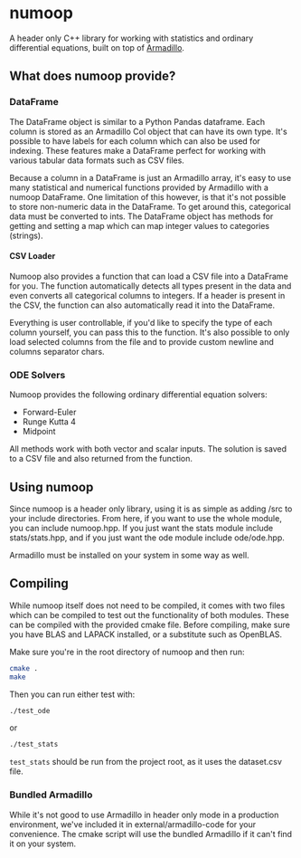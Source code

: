 # numoop 
A header only C++ library for working with statistics and ordinary differential 
equations, built on top of [Armadillo](https://arma.sourceforge.net/).

## What does numoop provide?
### DataFrame
The DataFrame object is similar to a Python Pandas dataframe. Each column is 
stored as an Armadillo Col object that can have its own type.
It's possible to have labels for each column which can also be used for indexing.
These features make a DataFrame perfect for working with various tabular data 
formats such as CSV files. 

Because a column in a DataFrame is just an Armadillo array, it's easy to use 
many statistical and numerical functions provided by Armadillo with a numoop 
DataFrame. One limitation of this however, is that it's not possible to store 
non-numeric data in the DataFrame. To get around this, categorical data must be 
converted to ints. The DataFrame object has methods for getting and setting a 
map which can map integer values to categories (strings).

#### CSV Loader
Numoop also provides a function that can load a CSV file into a DataFrame for 
you. The function automatically detects all types present in the data and even 
converts all categorical columns to integers. If a header is present in the CSV, 
the function can also automatically read it into the DataFrame.

Everything is user controllable, if you'd like to specify the type of each 
column yourself, you can pass this to the function. It's also possible to only 
load selected columns from the file and to provide custom newline and columns 
separator chars.

### ODE Solvers
Numoop provides the following ordinary differential equation solvers:
 - Forward-Euler
 - Runge Kutta 4
 - Midpoint

All methods work with both vector and scalar inputs. The solution is saved to a 
CSV file and also returned from the function.

## Using numoop
Since numoop is a header only library, using it is as simple as adding /src to 
your include directories. From here, if you want to use the whole module, you 
can include numoop.hpp. If you just want the stats module include stats/stats.hpp, 
and if you just want the ode module include ode/ode.hpp.

Armadillo must be installed on your system in some way as well.

## Compiling
While numoop itself does not need to be compiled, it comes with two files which 
can be compiled to test out the functionality of both modules. These can be 
compiled with the provided cmake file.
Before compiling, make sure you have BLAS and LAPACK installed, or a substitute 
such as OpenBLAS.

Make sure you're in the root directory of numoop and then run:
```bash
cmake .
make
```
Then you can run either test with:
```bash
./test_ode
```
or
```bash
./test_stats
```
```test_stats``` should be run from the project root, as it uses the dataset.csv 
file.

### Bundled Armadillo
While it's not good to use Armadillo in header only mode in a production 
environment, we've included it in external/armadillo-code for your convenience.
The cmake script will use the bundled Armadillo if it can't find it on your 
system.
